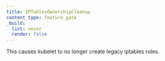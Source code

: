 ```yaml
---
title: IPTablesOwnershipCleanup
content_type: feature_gate
_build:
  list: never
  render: false
---
```

This causes kubelet to no longer create legacy iptables rules.
